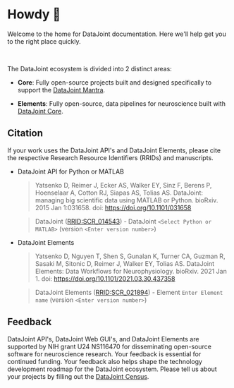 # Howdy :wave:

Welcome to the home for DataJoint documentation. Here we'll help get you to the right place quickly.

<br>

The DataJoint ecosystem is divided into 2 distinct areas:

+ **Core**: Fully open-source projects built and designed specifically to support the [DataJoint Mantra](/concepts/mantra).

+ **Elements**: Fully open-source, data pipelines for neuroscience built with [DataJoint Core](/core).

## Citation

If your work uses the DataJoint API's and DataJoint Elements, please cite the respective Research Resource Identifiers (RRIDs) and manuscripts.

+ DataJoint API for Python or MATLAB
  > Yatsenko D, Reimer J, Ecker AS, Walker EY, Sinz F, Berens P, Hoenselaar A, Cotton RJ,
  > Siapas AS, Tolias AS. DataJoint: managing big scientific data using MATLAB or Python.
  > bioRxiv. 2015 Jan 1:031658. doi: https://doi.org/10.1101/031658

  > DataJoint ([RRID:SCR_014543](https://scicrunch.org/resolver/SCR_014543)) -
  > DataJoint `<Select Python or MATLAB>` (version `<Enter version number>`)

+ DataJoint Elements
  > Yatsenko D, Nguyen T, Shen S, Gunalan K, Turner CA, Guzman R, Sasaki M, Sitonic D,
  > Reimer J, Walker EY, Tolias AS. DataJoint Elements: Data Workflows for
  > Neurophysiology. bioRxiv. 2021 Jan 1. doi: https://doi.org/10.1101/2021.03.30.437358

  > DataJoint Elements ([RRID:SCR_021894](https://scicrunch.org/resolver/SCR_021894)) - 
  > Element `Enter Element name` (version `<Enter version number>`)

## Feedback

DataJoint API's, DataJoint Web GUI's, and DataJoint Elements are supported by NIH grant U24 NS116470 for disseminating open-source software for neuroscience research. Your feedback is essential for continued funding. Your feedback also helps shape the technology development roadmap for the DataJoint ecosystem. Please tell us about your projects by filling out the [DataJoint Census](https://community.datajoint.io).
